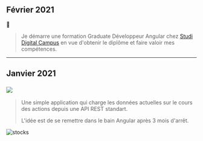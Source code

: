 ## Février 2021
💪
> Je démarre une formation Graduate Développeur Angular chez [Studi Digital Campus](https://www.studi.fr/formation/code-developpement/graduate-developpeur-angular) en vue d'obtenir le diplôme et faire valoir mes compétences.

---

## Janvier 2021

### ![](https://img.shields.io/badge/Angular-e23237)

> Une simple application qui charge les données actuelles sur le cours des actions depuis une API REST standart.
> 
> L'idée est de se remettre dans le bain Angular après 3 mois d'arrêt.

![stocks](https://user-images.githubusercontent.com/44428775/107519261-576b5480-6bb0-11eb-8fbe-642f51c89e82.gif)
